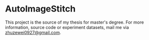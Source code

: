 AutoImageStitch
===============

This project is the source of my thesis for master's degree. For more information, source code or experiment datasets, mail me via zhuzewei0927@gmail.com.
